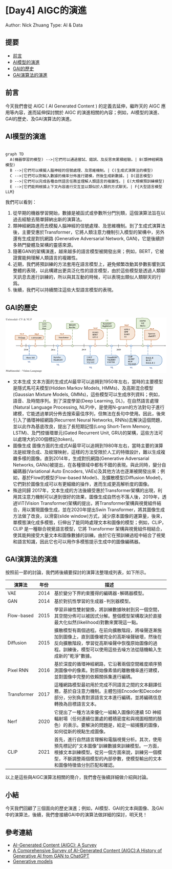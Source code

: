 # [Day4] AIGC的演進

Author: Nick Zhuang
Type: AI & Data

## 提要

- [前言](#前言)
- [AI模型的演進](#ai模型的演進)
- [GAI的歷史](#gai的歷史)
- [GAI演算法的演進](#gai演算法的演進)

## 前言

今天我們會從 AIGC ( AI Generated Content ) 的定義去延伸，繼昨天的 AIGC 應用等內容，進而延伸探討關於 AIGC 的演進相關的內容；例如，AI模型的演進、GAI的歷史、及GAI演算法的演進。

## AI模型的演進

```mermaid

graph TD
  A(機器學習的模型) -->|它們可以通過嘗試、錯誤、及反思來累積經驗。| B(類神經網路模型)
  B -->|它們可以模擬人腦神經的信號處理、及思維機制。| C(生成式演算法的模型)
  C -->|它們可以對輸入數據的機率分佈進行建模，然後生成新數據。| D(語言模型)
  D -->|它們可以完成各種自然語言任務並理解人類語言的複雜性。| E(大規模預訓練模型)
  E -->|它們能夠根據上下文內容進行交互並以類似於人類的方式聊天。| F{大型語言模型 LLM}

```

我們可以看到：

1. 從早期的機器學習開始，數據是被函式或參數所分門別類，這個演算法旨在以過去經驗去簡單歸納出新的演算法。
2. 類神經網路進而去模擬人腦神經的信號處理、及思維機制。到了生成式演算法後，主要受惠於Transformer，它將人類注意力機制引入模型的架構中，另外還有生成是對抗網路 (Generative Adversarial Network, GAN)，它是後續許多熱門變體及架構的靈感來源。
3. 隨著GAN的架構演進，越來越多的語言模型被開發出來；例如，BERT，它被證實能夠理解人類語言的複雜性。
4. 近期，我們將預訓練的方法套用在語言模型上，避免頻繁改動其參數影響到其整體的表現，以此構建出更具泛化性的語言模型，由於這些模型是透過人類聊天訊息去進行訓練的，所以與其互動的時候，可以表現出類似人類聊天的行爲。
5. 後續，我們可以持續關注這些大型語言模型的表現。

## GAI的歷史

![1693038330789](image/README/1693038330789.png)

- 文本生成
  文本方面的生成式AI最早可以追朔到1950年左右，當時的主要模型是隱式馬可夫模型(Hidden Markov Models, HMMs)、及高斯混合模型(Gaussian Mixture Models, GMMs)，這些模型可以生成序列資料；例如，語音、及時間序列。到了深度學習(Deep Learning, DL)，在自然語言處理(Natural Language Processing, NLP)中，是使用N-gram的方法對句子進行建模，它能透過單詞分佈去搜索最佳序列，但無法在長句中使用。因此，後來引入了循環神經網路(Recurrent Neural Networks, RNNs)去解決這個問題，並以此作為基底改良，提出了長短期記憶(Long Short-Term Memory, LSTM)、及門控循環單元(Gated Recurrent Unit, GRU)的架構，這些方法可以處理大約200個標記(token)。
- 圖像生成
  圖像方面的生成式AI最早可以追朔到1980年左右，當時主要的演算法是紋理合成、及紋理映射，這樣的方法受限於人工的特徵設計，難以生成複雜多樣的圖像。直到2014年，生成對抗網路(Generative Adversarial Networks, GANs)被提出，在各種領域中都有不錯的表現。與此同時，變分自編碼器(Variational Auto Encoders, VAEs)及其他方法也逐漸被開發出來；例如，基於Flow的模型(Flow-based Model)、及擴散模型(Diffusion Model)，它們對於圖像生成可以有更細緻的操作，進而生成更高解析度的圖像。
- 殊途同歸
  2017年，文本生成的方法後續受惠於Transformer架構的出現，利用其注意力機制可以達到很好的效果，圖像生成自然也不落人後，2019年，透過ViT(Vision Transformer)架構的提出，將Transformer架構與視覺組件結合，用以實現圖像生成，並在2020年提出Swin Transformer，將其圖像生成方法做了改良，以滑窗(slide window)方式，減少原本圖像的運算量，後來，單模態演化成多模態，衍伸出了能同時處理文本和圖像的模型；例如，CLIP，CLIP 是一種聯合視覺語言模型，它將 Transformer 架構與視覺組件相結合，使其能夠接受大量文本和圖像數據的訓練。由於它在預訓練過程中結合了視覺和語言知識，因此它也可以用作多模態提示生成中的圖像編碼器。

## GAI演算法的演進

按照前一節的討論，我們將後續要探討的演算法整理成列表，如下所示。

| 演算法      | 年份 | 描述                                                                                                                                                                                                                         |
| ----------- | ---- | ---------------------------------------------------------------------------------------------------------------------------------------------------------------------------------------------------------------------------- |
| VAE         | 2014 | 基於變分下界約束獲得的編碼器-解碼器模型。                                                                                                                                                                                    |
| GAN         | 2014 | 基於對抗性學習的生成器-判別器模型。                                                                                                                                                                                          |
| Flow-based  | 2015 | 學習非線性雙射變換，將訓練數據映射到另一個空間，其空間分佈可以被因式分解。整個模型架構取決於直接最大化似然(likelihood)對數來實現這一點。                                                                                     |
| Diffusion   | 2015 | 擴散模型有兩個過程。在前向擴散階段，將噪聲逐漸施加到圖像上，直到圖像被完全的高斯噪聲破壞，然後在反向擴散階段，學習從高斯噪聲中恢復原始圖像的過程。訓練後，模型可以使用這些去噪方法從隨機輸入生成新的"乾淨"數據。             |
| Pixel RNN   | 2016 | 基於深度的循環神經網路，它沿著兩個空間維度順序預測圖像中的像素。對原始像素值的離散機率進行建模，並對圖像中完整的依賴關係集進行編碼。                                                                                         |
| Transformer | 2017 | 這種網路模型最初用於完成不同語言之間的文本翻譯任務，基於自注意力機制。主體包括Encoder和Decoder部分，分別負責對源語言文本進行編碼，並將編碼信息轉換為目標語言文本。                                                           |
| Nerf        | 2020 | 它提出了一種方法來優化一組輸入圖像的連續 5D 神經輻射場（任何連續位置處的體積密度和與視圖相關的顏色）的表示。要解決的問題是，給定一組捕獲的圖像，如何從新的視點生成圖像。                                                     |
| CLIP        | 2021 | 首先，進行自然語言理解和電腦視覺分析。其次，使用預先標記的"文本圖像"訓練數據來訓練模型。一方面，根據文本訓練模型。從另一個方面來說，訓練另一個模型，不斷調整兩個模型的內部參數，使模型輸出的文本和圖像特徵值分別匹配和確認。 |

以上是這些與AIGC演算法相關的簡介，我們會在後續詳細做介紹與討論。

## 小結

今天我們回顧了三個面向的歷史演進；例如，AI模型、GAI的文本與圖像、及GAI中的演算法，後續，我們會接續GAI中的演算法做詳細的探討，明天見！

## 參考連結

- [AI-Generated Content (AIGC): A Survey](https://arxiv.org/pdf/2304.06632.pdf)
- [A Comprehensive Survey of AI-Generated Content (AIGC):A History of Generative AI from GAN to ChatGPT](https://arxiv.org/pdf/2303.04226.pdf)
- [Generative models](https://openai.com/research/generative-models)
